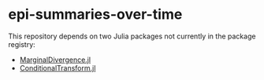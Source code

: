 # epi-summaries-over-time

This repository depends on two Julia packages not currently in the package registry:

- [MarginalDivergence.jl](https://github.com/brendandaisy/MarginalDivergence.jl)
- [ConditionalTransform.jl](https://github.com/brendandaisy/ConditionalTransform.jl)